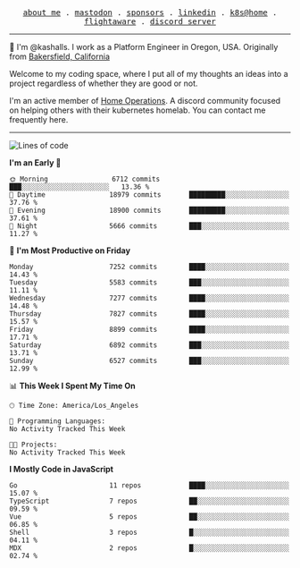 <p align="center">
  <samp>
    <a href="https://jordanjones.org/">about me</a> .
    <a rel="me" href="https://mastodon.social/@kashall">mastodon</a> .
    <a href="https://github.com/sponsors/kashalls">sponsors</a> .
    <a href="https://linkedin.com/in/jordpjones">linkedin</a> .
    <a href="https://github.com/kashalls/home-cluster">k8s@home</a> .
    <a href="https://flightaware.com/adsb/stats/user/kashalls">flightaware</a> .
    <a href="https://discord.gg/V2WrCfqba9">discord server</a>
  </samp>
</p>

----------------------------------------------------------------

:wave: I'm @kashalls. I work as a Platform Engineer in Oregon, USA. Originally from [Bakersfield, California](https://maps.app.goo.gl/QQMtywTWghpXB6Tu6)

Welcome to my coding space, where I put all of my thoughts an ideas into a project regardless of whether they are good or not.

I'm an active member of [Home Operations](https://discord.gg/home-operations). A discord community focused on helping others with their kubernetes homelab. You can contact me frequently here.

----------------------------------------------------------------
<!--START_SECTION:waka-->
![Lines of code](https://img.shields.io/badge/From%20Hello%20World%20I%27ve%20Written-8.4%20million%20lines%20of%20code-blue)

**I'm an Early 🐤** 

```text
🌞 Morning                6712 commits        ███░░░░░░░░░░░░░░░░░░░░░░   13.36 % 
🌆 Daytime                18979 commits       █████████░░░░░░░░░░░░░░░░   37.76 % 
🌃 Evening                18900 commits       █████████░░░░░░░░░░░░░░░░   37.61 % 
🌙 Night                  5666 commits        ███░░░░░░░░░░░░░░░░░░░░░░   11.27 % 
```
📅 **I'm Most Productive on Friday** 

```text
Monday                   7252 commits        ████░░░░░░░░░░░░░░░░░░░░░   14.43 % 
Tuesday                  5583 commits        ███░░░░░░░░░░░░░░░░░░░░░░   11.11 % 
Wednesday                7277 commits        ████░░░░░░░░░░░░░░░░░░░░░   14.48 % 
Thursday                 7827 commits        ████░░░░░░░░░░░░░░░░░░░░░   15.57 % 
Friday                   8899 commits        ████░░░░░░░░░░░░░░░░░░░░░   17.71 % 
Saturday                 6892 commits        ███░░░░░░░░░░░░░░░░░░░░░░   13.71 % 
Sunday                   6527 commits        ███░░░░░░░░░░░░░░░░░░░░░░   12.99 % 
```


📊 **This Week I Spent My Time On** 

```text
🕑︎ Time Zone: America/Los_Angeles

💬 Programming Languages: 
No Activity Tracked This Week

🐱‍💻 Projects: 
No Activity Tracked This Week
```

**I Mostly Code in JavaScript** 

```text
Go                       11 repos            ████░░░░░░░░░░░░░░░░░░░░░   15.07 % 
TypeScript               7 repos             ██░░░░░░░░░░░░░░░░░░░░░░░   09.59 % 
Vue                      5 repos             ██░░░░░░░░░░░░░░░░░░░░░░░   06.85 % 
Shell                    3 repos             █░░░░░░░░░░░░░░░░░░░░░░░░   04.11 % 
MDX                      2 repos             █░░░░░░░░░░░░░░░░░░░░░░░░   02.74 % 
```




<!--END_SECTION:waka-->
